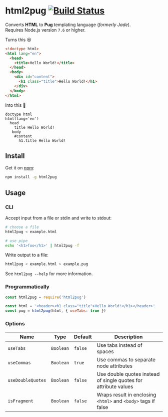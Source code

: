 # html2pug [![Build Status](https://travis-ci.org/izolate/html2pug.svg?branch=master)](https://travis-ci.org/izolate/html2pug)

Converts **HTML** to **Pug** templating language (_formerly Jade_).  
Requires Node.js version `7.6` or higher.

Turns this :unamused:
```html
<!doctype html>
<html lang="en">
  <head>
    <title>Hello World!</title>
  </head>
  <body>
    <div id="content">
      <h1 class="title">Hello World!</h1>
    </div>
  </body>
</html>
```

Into this :tada:
```pug
doctype html
html(lang='en')
  head
    title Hello World!
   body
    #content
      h1.title Hello World!
```

## Install

Get it on [npm](https://www.npmjs.com/package/html2pug):

```bash
npm install -g html2pug
```

## Usage

### CLI
Accept input from a file or stdin and write to stdout:

```bash
# choose a file
html2pug < example.html

# use pipe
echo '<h1>foo</h1>' | html2pug -f
```

Write output to a file:
```bash
html2pug < example.html > example.pug
```

See `html2pug --help` for more information.

### Programmatically

```js
const html2pug = require('html2pug')

const html = '<header><h1 class="title">Hello World!</h1></header>'
const pug = html2pug(html, { useTabs: true })
```

### Options

Name | Type | Default | Description
--- | --- | --- | ---
`useTabs` | `Boolean` | `false` | Use tabs instead of spaces
`useCommas` | `Boolean` | `true` | Use commas to separate node attributes
`useDoubleQuotes` | `Boolean` | `false` | Use double quotes instead of single quotes for attribute values
`isFragment` | `Boolean` | `false` | Wraps result in enclosing `<html>` and `<body>` tags if false
